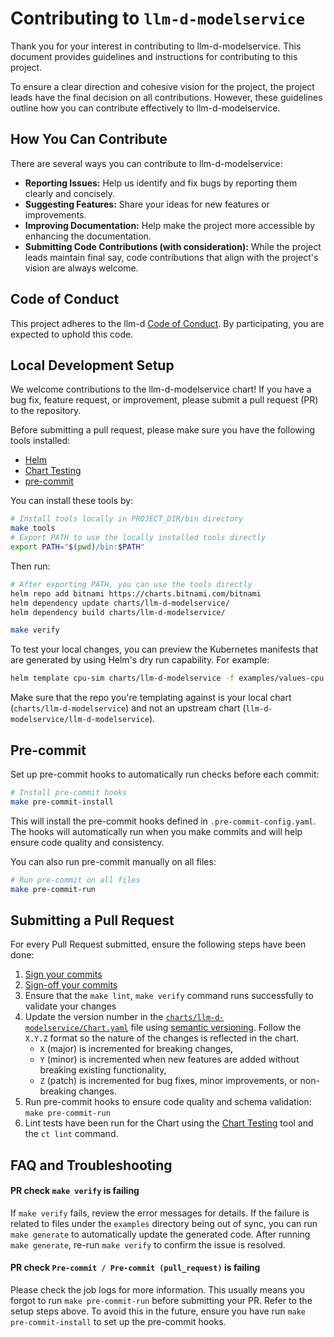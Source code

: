 # Contributing to `llm-d-modelservice`

Thank you for your interest in contributing to llm-d-modelservice. This document provides guidelines and instructions for contributing to this project.

To ensure a clear direction and cohesive vision for the project, the project leads have the final decision on all contributions. However, these guidelines outline how you can contribute effectively to llm-d-modelservice.

## How You Can Contribute

There are several ways you can contribute to llm-d-modelservice:

* **Reporting Issues:** Help us identify and fix bugs by reporting them clearly and concisely.
* **Suggesting Features:** Share your ideas for new features or improvements.
* **Improving Documentation:** Help make the project more accessible by enhancing the documentation.
* **Submitting Code Contributions (with consideration):** While the project leads maintain final say, code contributions that align with the project's vision are always welcome.

## Code of Conduct

This project adheres to the llm-d [Code of Conduct](https://github.com/llm-d/llm-d/blob/dev/CODE_OF_CONDUCT.md). By participating, you are expected to uphold this code.

## Local Development Setup

We welcome contributions to the llm-d-modelservice chart! If you have a bug fix, feature request, or improvement, please submit a pull request (PR) to the repository.

Before submitting a pull request, please make sure you have the following tools installed:

- [Helm](https://helm.sh/)
- [Chart Testing](https://github.com/helm/chart-testing)
- [pre-commit](https://pre-commit.com/)
<!-- TODO: Once supported, also install:
- [Helm docs](https://github.com/norwoodj/helm-docs) -->

You can install these tools by:

```bash
# Install tools locally in PROJECT_DIR/bin directory
make tools
# Export PATH to use the locally installed tools directly
export PATH="$(pwd)/bin:$PATH"
```

Then run:

```bash
# After exporting PATH, you can use the tools directly
helm repo add bitnami https://charts.bitnami.com/bitnami
helm dependency update charts/llm-d-modelservice/
helm dependency build charts/llm-d-modelservice/

make verify
```

To test your local changes, you can preview the Kubernetes manifests that are generated by using Helm's dry run capability. For example:

```bash
helm template cpu-sim charts/llm-d-modelservice -f examples/values-cpu.yaml
```

Make sure that the repo you're templating against is your local chart (`charts/llm-d-modelservice`) and not an upstream chart (`llm-d-modelservice/llm-d-modelservice`).

## Pre-commit

Set up pre-commit hooks to automatically run checks before each commit:

```bash
# Install pre-commit hooks
make pre-commit-install
```

This will install the pre-commit hooks defined in `.pre-commit-config.yaml`. The hooks will automatically run when you make commits and will help ensure code quality and consistency.

You can also run pre-commit manually on all files:

```bash
# Run pre-commit on all files
make pre-commit-run
```

## Submitting a Pull Request

For every Pull Request submitted, ensure the following steps have been done:

1. [Sign your commits](https://docs.github.com/en/authentication/managing-commit-signature-verification/signing-commits)
2. [Sign-off your commits](https://git-scm.com/docs/git-commit#Documentation/git-commit.txt-code--signoffcode)
3. Ensure that the `make lint`, `make verify` command runs successfully to validate your changes
4. Update the version number in the [`charts/llm-d-modelservice/Chart.yaml`](charts/llm-d-modelservice/Chart.yaml) file using
   [semantic versioning](https://semver.org/). Follow the `X.Y.Z` format so the nature of the changes is reflected in the
   chart.
   - `X` (major) is incremented for breaking changes,
   - `Y` (minor) is incremented when new features are added without breaking existing functionality,
   - `Z` (patch) is incremented for bug fixes, minor improvements, or non-breaking changes.
5. Run pre-commit hooks to ensure code quality and schema validation: `make pre-commit-run`
6. Lint tests have been run for the Chart using the [Chart Testing](https://github.com/helm/chart-testing) tool and the `ct lint` command.
<!-- TODO after the helm-docs supported: 7. Make sure that [helm-docs](https://github.com/norwoodj/helm-docs) has been run to generate/update the `README.md` documentation. To preview the content, use `helm-docs --dry-run`. -->

## FAQ and Troubleshooting

#### PR check `make verify` is failing

If `make verify` fails, review the error messages for details. If the failure is related to files under the `examples` directory being out of sync, you can run `make generate` to automatically update the generated code. After running `make generate`, re-run `make verify` to confirm the issue is resolved.

#### PR check `Pre-commit / Pre-commit (pull_request)` is failing

Please check the job logs for more information. This usually means you forgot to run `make pre-commit-run` before submitting your PR. Refer to the setup steps above. To avoid this in the future, ensure you have run `make pre-commit-install` to set up the pre-commit hooks.
